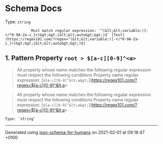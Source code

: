 # Schema Docs
Type: `string`

                Must match regular expression: `^(&lt;&lt;variable:([-+/*0-9A-Za-z_]+)&gt;&gt;|&lt;&lt;auto&gt;&gt;)$` [Test](https://regex101.com/?regex=^(&lt;&lt;variable:([-+/*0-9A-Za-z_]+)&gt;&gt;|&lt;&lt;auto&gt;&gt;)$)

## <a name="pattern1"></a> 1. Pattern Property `root > $[a-c][0-9]^<a>`
  > All property whose name matches the following regular expression must respect the following conditions
    Property name regular expression: 
  [`$[a-c][0-9]^&lt;a&gt;`](https://regex101.com/?regex=$[a-c][0-9]^&lt;a&gt;

  > All property whose name matches the following regular expression must respect the following conditions
    Property name regular expression: 
  [`$[a-c][0-9]^&lt;a&gt;`](https://regex101.com/?regex=$[a-c][0-9]^&lt;a&gt;

    Type: `string`

----------------------------------------------------------------------------------------------------------------------------
Generated using [json-schema-for-humans](https://github.com/coveooss/json-schema-for-humans) on 2021-02-01 at 09:18:47 +0100